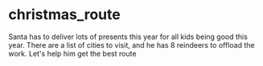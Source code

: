 # christmas_route
Santa has to deliver lots of presents this year for all kids being good this year. There are a list of cities to visit, and he has 8 reindeers to offload the work. Let's help him get the best route
